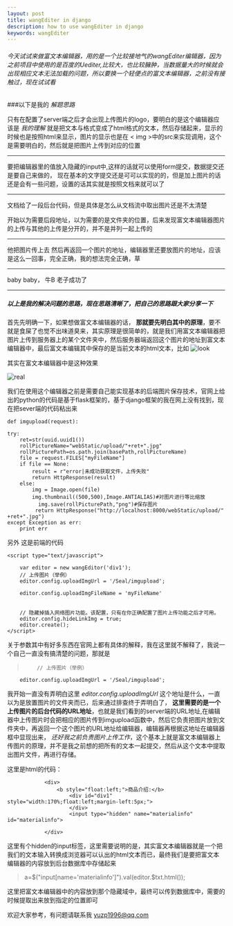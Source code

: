 ```yaml
---
layout: post
title: wangEditer in django
description: how to use wangEditer in django
keywords: wangEditer
---
```


###### 今天试试来做富文本编辑器，用的是一个比较接地气的wangEditer编辑器，因为之前项目中使用的是百度的Uediter,比较大，也比较臃肿，当数据量大的时候就会出现相应文本无法加载的问题，所以要换一个轻便点的富文本编辑器，之前没有接触过，现在试试看

###以下是我的 *解题思路*

只有在配置了server端之后才会出现上传图片的logo，要明白的是这个编辑器应该是 *我的理解* 就是把文本与格式变成了html格式的文本，然后存储起来，显示的时候也是按照html来显示，图片的显示也是在 < img >中的src来实现调用，这个是需要明白的，然后就是把图片上传到对应的位置
***
要把编辑器里的值放入隐藏的input中,这样的话就可以使用form提交，数据提交还是要自己来做的，
现在基本的文字提交还是可可以实现的的，但是加上图片的话还是会有一些问题，设置的话其实就是按照文档来就可以了

***
文档给了一段后台代码，但是具体是怎么从文档流中取出图片还是不太清楚

开始以为需要后段地址，以为需要的是文件夹的位置，后来发现富文本编辑器图片的上传与其他的上传是分开的，并不是并列一起上传的

****
他把图片传上去 然后再返回一个图片的地址，编辑器里还要放图片的地址，应该是这么一回事，完全正确，我的想法完全正确，草

***
baby baby， 牛B 老子成功了
***
##### 以上是我的解决问题的思路，现在思路清晰了，把自己的思路跟大家分享一下

首先先明确一下，如果想做富文本编辑器的话， **那就要先明白其中的原理**，要不就是食屎了也觉不出味道臭来，其实原理是很简单的，就是我们用富文本编辑器把图片上传到服务器上的某个文件夹中，然后服务器端返回这个图片的地址到富文本编辑器中，最后富文本编辑其中保存的是当前文本的html文本，比如
![look](https://raw.githubusercontent.com/yuzp1996/yuzp1996.github.io/master/websites/look.png)

其实在富文本编辑器中是这种效果

![real](https://raw.githubusercontent.com/yuzp1996/yuzp1996.github.io/master/websites/real.png)



我们在使用这个编辑器之前是需要自己能实现基本的后端图片保存技术，官网上给出的python的代码是基于flask框架的，基于django框架的我在网上没有找到，现在把sever端的代码粘出来

    def imgupload(request):

    try:
        ret=str(uuid.uuid1())
        rollPictureName="webStatic/upload/"+ret+".jpg"
        rollPicturePath=os.path.join(basePath,rollPictureName)
        file = request.FILES["myFileName"]
        if file == None:
            result = r"error|未成功获取文件，上传失败"
            return HttpResponse(result)
        else:
            img = Image.open(file)
            img.thumbnail((500,500),Image.ANTIALIAS)#对图片进行等比缩放
              img.save(rollPicturePath,"png")#保存图片
             return HttpResponse("http://localhost:8000/webStatic/upload/" +ret+".jpg")
    except Exception as err:
        print err



另外 这是前端的代码

    <script type="text/javascript">

        var editor = new wangEditor('div1');
        // 上传图片（举例）
        editor.config.uploadImgUrl = '/Seal/imgupload';

        editor.config.uploadImgFileName = 'myFileName'


        // 隐藏掉插入网络图片功能。该配置，只有在你正确配置了图片上传功能之后才可用。
        editor.config.hideLinkImg = true;
        editor.create();
    </script>


关于参数其中有好多东西在官网上都有具体的解释，我在这里就不解释了，我说一个自己一直没有搞清楚的问题，那就是


>         // 上传图片（举例）  
        editor.config.uploadImgUrl = '/Seal/imgupload';



我开始一直没有弄明白这里 *editor.config.uploadImgUrl* 这个地址是什么，一直以为是放置图片的文件夹而已，后来通过排查终于弄明白了， **这里需要的是一个上传图片的后台代码的URL地址**，也就是我们看到的server端的URL地址,在编辑器中上传图片时会把相应的图片传到imgupload函数中，然后它负责把图片放到文件夹中，再返回一个这个图片的URL地址给编辑器，编辑器再根据这地址在编辑器框中显现出来， *还好我之前负责图片上传工作*，这个基本上就是富文本编辑器上传图片的原理，并不是我之前想的把所有的文本一起提交，然后从这个文本中提取出图片文件，再进行存储。

这里是html的代码：


   				<div>
                    <b style="float:left;">商品介绍:</b>
                        <div id="div1" style="width:170%;float:left;margin-left:5px;">
                        </div>
                        <input type="hidden" name="materialinfo" id="materialinfo">

                </div>



这里有个hidden的input标签，这里需要说明的是，其实富文本编辑器就是一个把我们的文本输入转换成浏览器可以认出的html文本而已，最终我们是要把富文本编辑器的内容放到后台数据库中存储起来

>  a=$("input[name='materialinfo']").val(editor.$txt.html());


这里把富文本编辑器中的内容放到那个隐藏域中，最终可以传到数据库中，需要的时候提取出来放到指定的位置即可



欢迎大家参考，有问题请联系我 yuzp1996@qq.com